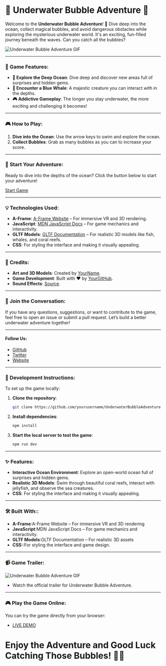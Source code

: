 # 🌊 **Underwater Bubble Adventure** 🐋

Welcome to the **Underwater Bubble Adventure**! 🌊 Dive deep into the ocean, collect magical bubbles, and avoid dangerous obstacles while exploring the mysterious underwater world. It's an exciting, fun-filled journey beneath the waves. Can you catch all the bubbles?

![Underwater Bubble Adventure GIF](https://media.giphy.com/media/3ohs4y5pyrzhlUJxhG/giphy.gif)

---

### 🚀 **Game Features**:
- **🌊 Explore the Deep Ocean**: Dive deep and discover new areas full of surprises and hidden gems.
- **🐋 Encounter a Blue Whale**: A majestic creature you can interact with in the depths.
- **🎮 Addictive Gameplay**: The longer you stay underwater, the more exciting and challenging it becomes!

---

### 🎮 **How to Play**:
1. **Dive into the Ocean**: Use the arrow keys to swim and explore the ocean.
2. **Collect Bubbles**: Grab as many bubbles as you can to increase your score.


---

### 🏁 **Start Your Adventure**:
Ready to dive into the depths of the ocean? Click the button below to start your adventure!

[Start Game](https://yourlink.com)

---




### 💡 **Technologies Used**:
- **A-Frame**: [A-Frame Website](https://aframe.io) – For immersive VR and 3D rendering.
- **JavaScript**: [MDN JavaScript Docs](https://developer.mozilla.org/en-US/docs/Web/JavaScript) – For game mechanics and interactivity.
- **GLTF Models**: [GLTF Documentation](https://www.khronos.org/gltf/) – For realistic 3D models like fish, whales, and coral reefs.
- **CSS**: For styling the interface and making it visually appealing.

---

### 📜 **Credits**:
- **Art and 3D Models**: Created by [YourName](https://yourportfolio.com).
- **Game Development**: Built with ❤️ by [YourGitHub](https://github.com/yourusername).
- **Sound Effects**: [Source](https://freesound.org).

---

### 💬 **Join the Conversation**:
If you have any questions, suggestions, or want to contribute to the game, feel free to open an issue or submit a pull request. Let’s build a better underwater adventure together!

---

#### **Follow Us**:
- [GitHub](https://github.com/yourusername)
- [Twitter](https://twitter.com/yourhandle)
- [Website](https://yourwebsite.com)

---

### 🔧 **Development Instructions**:
To set up the game locally:

1. **Clone the repository**:
   ```bash
   git clone https://github.com/yourusername/UnderwaterBubbleAdventure.git
2. **Install dependencies**:
     ```bash
    npm install
3. **Start the local server to test the game**:
     ```bash
    npm run dev


---

### ✨   Features:
- **Interactive Ocean Environment**: Explore an open-world ocean full of surprises and hidden gems.
- **Realistic 3D Models**: Swim through beautiful coral reefs, interact with jellyfish, and observe the sea creatures.
- **CSS**: For styling the interface and making it visually appealing.



---


### 🛠️ Built With::
- **A-Frame**:A-Frame Website – For immersive VR and 3D rendering
- **JavaScript**:MDN JavaScript Docs – For game mechanics and interactivity.
- **GLTF Models**:GLTF Documentation – For realistic 3D assets
- **CSS:**:For styling the interface and game design.
---
### 📹 Game Trailer:



![Underwater Bubble Adventure GIF](https://media.giphy.com/media/3ohs4y5pyrzhlUJxhG/giphy.gif)
- Watch the official trailer for Underwater Bubble Adventure.
---

### 🎮 Play the Game Online:
You can try the game directly from your browser:
- [LIVE DEMO](https://yourwebsite.com)

# Enjoy the Adventure and Good Luck Catching Those Bubbles! 🌊🐋


